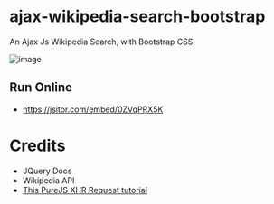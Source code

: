 # ajax-wikipedia-search-bootstrap
An Ajax Js Wikipedia Search, with Bootstrap CSS

![image](https://user-images.githubusercontent.com/66906402/188712850-55ae6b00-262a-486a-b75f-20c4fe7793c4.png)


## Run Online
* https://jsitor.com/embed/0ZVqPRX5K

# Credits
* JQuery Docs
* Wikipedia API
* [This PureJS XHR Request tutorial](https://freshman.tech/wikipedia-javascript/)
